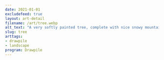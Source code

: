 ```yaml
---
date: 2021-01-01
excludefeed: true
layout: art-detail
filename: /art/tree.webp
alt_text: "A very softly painted tree, complete with nice snowy mountains in the background."
slug: tree
arttags:
- drawpile
- landscape
program: Drawpile
---
```

